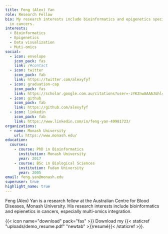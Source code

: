 ```yaml
---
title: Feng (Alex) Yan
role: Research Fellow
bio: My research interests include bioinformatics and epigenetics specifically
  in cancers.
interests:
  - Bioinformatics
  - Epigenetics
  - Data visualization
  - Muti-omics
social:
  - icon: envelope
    icon_pack: fas
    link: /#contact
  - icon: twitter
    icon_pack: fab
    link: https://twitter.com/alexyfyf
  - icon: graduation-cap
    icon_pack: fas
    link: https://scholar.google.com.au/citations?user=-zYKZnwAAAAJ&hl=en
  - icon: github
    icon_pack: fab
    link: https://github.com/alexyfyf
  - icon: linkedin
    icon_pack: fab
    link: https://www.linkedin.com/in/feng-yan-49981723/
organizations:
  - name: Monash University
    url: https://www.monash.edu/
education:
  courses:
    - course: PhD in Bioinformatics
      institution: Monash University
      year: 2017
    - course: BSc in Biological Sciences
      institution: Fudan University
      year: 2005
email: feng.yan@monash.edu
superuser: true
highlight_name: true
---
```

Feng (Alex) Yan is a research fellow at the Australian Centre for Blood Diseases, Monash University. His research interests include bioinformatics and epienetics in cancers, especially multi-omics integration.

{{< icon name="download" pack="fas" >}} Download my {{< staticref "uploads/demo_resume.pdf" "newtab" >}}resumé{{< /staticref >}}.
